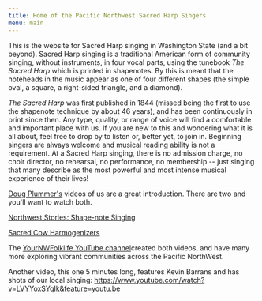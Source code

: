 ```yaml
---
title: Home of the Pacific Northwest Sacred Harp Singers
menu: main
---
```


This is the website for Sacred Harp singing in Washington State (and a bit beyond). Sacred Harp singing is a traditional American form of community singing, without instruments, in four vocal parts, using the tunebook *The Sacred Harp* which is printed in shapenotes. By this is meant that the noteheads in the music appear as one of four different shapes (the simple oval, a square, a right-sided triangle, and a diamond).

*The Sacred Harp* was first published in 1844 (missed being the first to use the shapenote technique by about 46 years), and has been continuously in print since then. Any type, quality, or range of voice will find a comfortable and important place with us. If you are new to this and wondering what it is all about, feel free to drop by to listen or, better yet, to join in. Beginning singers are always welcome and musical reading ability is not a requirement. At a Sacred Harp singing, there is no admission charge, no choir director, no rehearsal, no performance, no membership -- just singing that many describe as the most powerful and most intense musical experience of their lives!

[Doug Plummer's](https://www.dougplummer.com/ "Website for Doug Plummer, a photographer and videographer") videos of us are a great introduction. There are two and you'll want to watch both.

[Northwest Stories: Shape-note Singing](http://youtu.be/t9yPPjabr6g "YouTube video about Shape Note Singing")

[Sacred Cow Harmogenizers](https://www.youtube.com/watch?v=x0LCfdZrYrQ "YouTube video about the history of Sacred Cow Harmogenizers")

The [YourNWFolklife YouTube channel](https://www.youtube.com/user/YourNWFolklife/playlists "YouTube channel about communities in the Pacific NorthWest")created both videos, and have many more exploring vibrant communities across the Pacific NorthWest.

Another video, this one 5 minutes long, features Kevin Barrans and has shots of our local singing: https://www.youtube.com/watch?v=LVYYoxSYqIk&feature=youtu.be